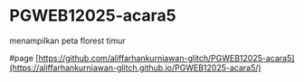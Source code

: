 # PGWEB12025-acara5
menampilkan peta florest timur

#page
[https://github.com/aliffarhankurniawan-glitch/PGWEB12025-acara5](https://aliffarhankurniawan-glitch.github.io/PGWEB12025-acara5/)
